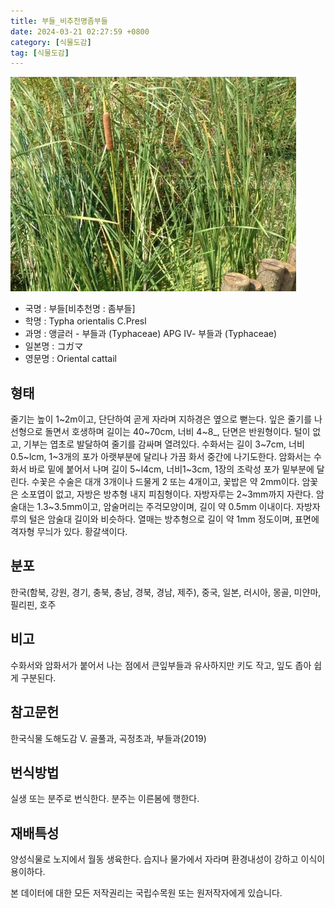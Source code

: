 ```yaml
---
title: 부들_비추천명좀부들
date: 2024-03-21 02:27:59 +0800
category: [식물도감]
tag: [식물도감]
---
```




![부들[비추천명 : 좀부들]](/assets/img/fileUpload/plants/basic/Typhaceae/Typha/12079/1_th2.JPG)
- 국명 : 부들[비추천명 : 좀부들]
- 학명 : Typha orientalis C.Presl
- 과명 : 앵글러 - 부들과 (Typhaceae) APG Ⅳ- 부들과 (Typhaceae)
- 일본명 : コガマ
- 영문명 : Oriental cattail


## 형태
줄기는 높이 1~2m이고, 단단하여 곧게 자라며 지하경은 옆으로 뻗는다. 잎은 줄기를 나선형으로 돌면서 호생하며 길이는 40~70cm, 너비 4~8_, 단면은 반원형이다. 털이 없고, 기부는 엽초로 발달하여 줄기를 감싸며 열려있다. 수화서는 길이 3~7cm, 너비 0.5~lcm, 1~3개의 포가 아랫부분에 달리나 가끔 화서 중간에 나기도한다. 암화서는 수화서 바로 밑에 붙어서 나며 길이 5~l4cm, 너비1~3cm, 1장의 조락성 포가 밑부분에 달린다. 수꽃은 수술은 대개 3개이나 드물게 2 또는 4개이고, 꽃밥은 약 2mm이다. 암꽃은 소포엽이 없고, 자방은 방추형 내지 피침형이다. 자방자루는 2~3mm까지 자란다. 암술대는 1.3~3.5mm이고, 암술머리는 주걱모양이며, 길이 약 0.5mm 이내이다. 자방자루의 털은 암술대 길이와 비슷하다. 열매는 방추형으로 길이 약 1mm 정도이며, 표면에 격자형 무늬가 있다. 황갈색이다.
## 분포
한국(함북, 강원, 경기, 충북, 충남, 경북, 경남, 제주), 중국, 일본, 러시아, 몽골, 미얀마, 필리핀, 호주
## 비고
수화서와 암화서가 붙어서 나는 점에서 큰잎부들과 유사하지만 키도 작고, 잎도 좁아 쉽게 구분된다.
## 참고문헌
한국식물 도해도감 Ⅴ. 골풀과, 곡정초과, 부들과(2019)
## 번식방법
실생 또는 분주로 번식한다. 분주는 이른봄에 행한다.
## 재배특성
양성식물로 노지에서 월동 생육한다. 습지나 물가에서 자라며 환경내성이 강하고 이식이 용이하다.






본 데이터에 대한 모든 저작권리는 국립수목원 또는 원저작자에게 있습니다.
